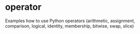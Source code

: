# operator
Examples how to use Python operators (arithmetic, assignment, comparison, logical, identity, membership, bitwise, swap, slice)
